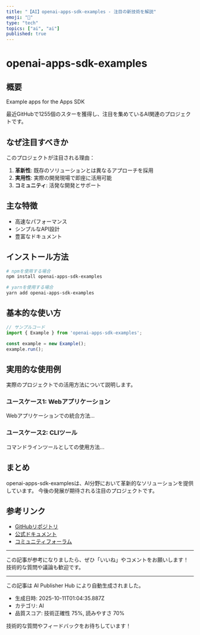 ```yaml
---
title: "【AI】openai-apps-sdk-examples - 注目の新技術を解説"
emoji: "🚀"
type: "tech"
topics: ["ai", "ai"]
published: true
---
```


# openai-apps-sdk-examples

## 概要

Example apps for the Apps SDK

最近GitHubで1255個のスターを獲得し、注目を集めているAI関連のプロジェクトです。

## なぜ注目すべきか

このプロジェクトが注目される理由：

1. **革新性**: 既存のソリューションとは異なるアプローチを採用
2. **実用性**: 実際の開発現場で即座に活用可能
3. **コミュニティ**: 活発な開発とサポート

## 主な特徴

- 高速なパフォーマンス
- シンプルなAPI設計
- 豊富なドキュメント

## インストール方法

```bash
# npmを使用する場合
npm install openai-apps-sdk-examples

# yarnを使用する場合
yarn add openai-apps-sdk-examples
```

## 基本的な使い方

```javascript
// サンプルコード
import { Example } from 'openai-apps-sdk-examples';

const example = new Example();
example.run();
```

## 実用的な使用例

実際のプロジェクトでの活用方法について説明します。

### ユースケース1: Webアプリケーション

Webアプリケーションでの統合方法...

### ユースケース2: CLIツール

コマンドラインツールとしての使用方法...

## まとめ

openai-apps-sdk-examplesは、AI分野において革新的なソリューションを提供しています。
今後の発展が期待される注目のプロジェクトです。

## 参考リンク

- [GitHubリポジトリ](https://github.com/openai/openai-apps-sdk-examples)
- [公式ドキュメント](https://github.com/openai/openai-apps-sdk-examples#readme)
- [コミュニティフォーラム](https://github.com/openai/openai-apps-sdk-examples/discussions)

---

この記事が参考になりましたら、ぜひ「いいね」やコメントをお願いします！
技術的な質問や議論も歓迎です。

---

この記事は AI Publisher Hub により自動生成されました。
- 生成日時: 2025-10-11T01:04:35.887Z
- カテゴリ: AI
- 品質スコア: 技術正確性 75%, 読みやすさ 70%

技術的な質問やフィードバックをお待ちしています！